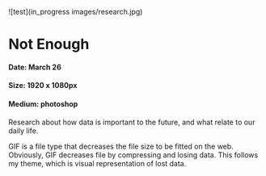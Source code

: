
![test](in_progress images/research.jpg)


# Not Enough
#### Date: March 26
#### Size: 1920 x 1080px
#### Medium: photoshop

Research about how data is important to the future, and what relate to our daily life.

GIF is a file type that decreases the file size to be fitted on the web. Obviously, GIF decreases file by compressing and losing data. This follows my theme, which is visual representation of lost data.
